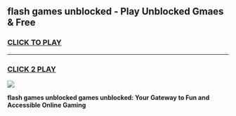 
## flash games unblocked - Play Unblocked Gmaes & Free
<h3>
<a href="https://premium.freeplayer.one?title=flash_games_unblocked&ref=20F">CLICK TO PLAY</a></h3>
<hr>

<h3>
<a href="https://premium.freeplayer.one?title=flash_games_unblocked&ref=20F">CLICK 2 PLAY</a>
  
</h3>

<a href="https://premium.freeplayer.one?title=flash_games_unblocked&ref=20F/"><img src="https://clearcache.store/games.png"></a>


**flash games unblocked games unblocked: Your Gateway to Fun and Accessible Online Gaming**

